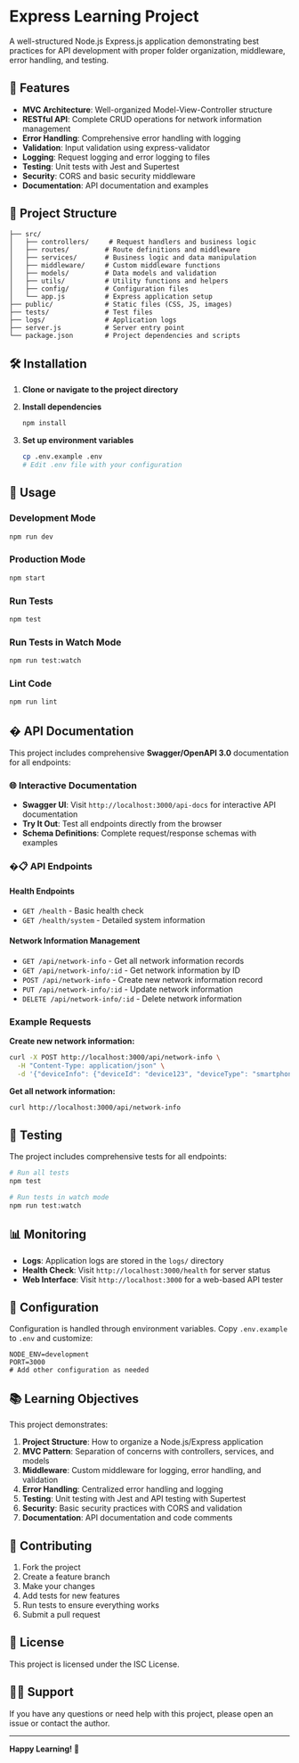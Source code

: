 # Express Learning Project

A well-structured Node.js Express.js application demonstrating best practices for API development with proper folder organization, middleware, error handling, and testing.

## 🚀 Features

- **MVC Architecture**: Well-organized Model-View-Controller structure
- **RESTful API**: Complete CRUD operations for network information management
- **Error Handling**: Comprehensive error handling with logging
- **Validation**: Input validation using express-validator
- **Logging**: Request logging and error logging to files
- **Testing**: Unit tests with Jest and Supertest
- **Security**: CORS and basic security middleware
- **Documentation**: API documentation and examples

## 📁 Project Structure

```
├── src/
│   ├── controllers/     # Request handlers and business logic
│   ├── routes/         # Route definitions and middleware
│   ├── services/       # Business logic and data manipulation
│   ├── middleware/     # Custom middleware functions
│   ├── models/         # Data models and validation
│   ├── utils/          # Utility functions and helpers
│   ├── config/         # Configuration files
│   └── app.js          # Express application setup
├── public/             # Static files (CSS, JS, images)
├── tests/              # Test files
├── logs/               # Application logs
├── server.js           # Server entry point
└── package.json        # Project dependencies and scripts
```

## 🛠️ Installation

1. **Clone or navigate to the project directory**

2. **Install dependencies**

   ```bash
   npm install
   ```

3. **Set up environment variables**
   ```bash
   cp .env.example .env
   # Edit .env file with your configuration
   ```

## 🚦 Usage

### Development Mode

```bash
npm run dev
```

### Production Mode

```bash
npm start
```

### Run Tests

```bash
npm test
```

### Run Tests in Watch Mode

```bash
npm run test:watch
```

### Lint Code

```bash
npm run lint
```

## � API Documentation

This project includes comprehensive **Swagger/OpenAPI 3.0** documentation for all endpoints:

### 🌐 Interactive Documentation

- **Swagger UI**: Visit `http://localhost:3000/api-docs` for interactive API documentation
- **Try It Out**: Test all endpoints directly from the browser
- **Schema Definitions**: Complete request/response schemas with examples

### �📋 API Endpoints

#### Health Endpoints

- `GET /health` - Basic health check
- `GET /health/system` - Detailed system information

#### Network Information Management

- `GET /api/network-info` - Get all network information records
- `GET /api/network-info/:id` - Get network information by ID
- `POST /api/network-info` - Create new network information record
- `PUT /api/network-info/:id` - Update network information
- `DELETE /api/network-info/:id` - Delete network information

### Example Requests

**Create new network information:**

```bash
curl -X POST http://localhost:3000/api/network-info \
  -H "Content-Type: application/json" \
  -d '{"deviceInfo": {"deviceId": "device123", "deviceType": "smartphone"}}'
```

**Get all network information:**

```bash
curl http://localhost:3000/api/network-info
```

## 🧪 Testing

The project includes comprehensive tests for all endpoints:

```bash
# Run all tests
npm test

# Run tests in watch mode
npm run test:watch
```

## 📊 Monitoring

- **Logs**: Application logs are stored in the `logs/` directory
- **Health Check**: Visit `http://localhost:3000/health` for server status
- **Web Interface**: Visit `http://localhost:3000` for a web-based API tester

## 🔧 Configuration

Configuration is handled through environment variables. Copy `.env.example` to `.env` and customize:

```env
NODE_ENV=development
PORT=3000
# Add other configuration as needed
```

## 📚 Learning Objectives

This project demonstrates:

1. **Project Structure**: How to organize a Node.js/Express application
2. **MVC Pattern**: Separation of concerns with controllers, services, and models
3. **Middleware**: Custom middleware for logging, error handling, and validation
4. **Error Handling**: Centralized error handling and logging
5. **Testing**: Unit testing with Jest and API testing with Supertest
6. **Security**: Basic security practices with CORS and validation
7. **Documentation**: API documentation and code comments

## 🤝 Contributing

1. Fork the project
2. Create a feature branch
3. Make your changes
4. Add tests for new features
5. Run tests to ensure everything works
6. Submit a pull request

## 📄 License

This project is licensed under the ISC License.

## 🙋‍♂️ Support

If you have any questions or need help with this project, please open an issue or contact the author.

---

**Happy Learning! 🎉**
